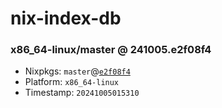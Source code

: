 # nix-index-db
### x86_64-linux/master @ 241005.e2f08f4
- Nixpkgs: `master`@[`e2f08f4`](https://github.com/NixOS/nixpkgs/commit/e2f08f4d8b3ecb5cf5c9fd9cb2d53bb3c71807da)
- Platform: `x86_64-linux`
- Timestamp: `20241005015310`
